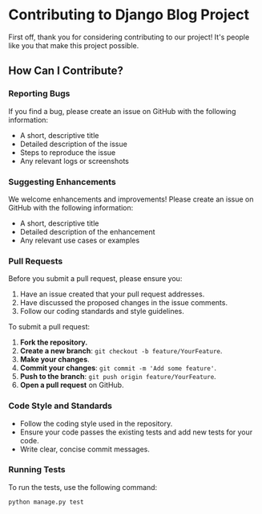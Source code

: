 # Contributing to Django Blog Project

First off, thank you for considering contributing to our project! It's people like you that make this project possible.

## How Can I Contribute?

### Reporting Bugs

If you find a bug, please create an issue on GitHub with the following information:
- A short, descriptive title
- Detailed description of the issue
- Steps to reproduce the issue
- Any relevant logs or screenshots

### Suggesting Enhancements

We welcome enhancements and improvements! Please create an issue on GitHub with the following information:
- A short, descriptive title
- Detailed description of the enhancement
- Any relevant use cases or examples

### Pull Requests

Before you submit a pull request, please ensure you:
1. Have an issue created that your pull request addresses.
2. Have discussed the proposed changes in the issue comments.
3. Follow our coding standards and style guidelines.

To submit a pull request:
1. **Fork the repository.**
2. **Create a new branch**: `git checkout -b feature/YourFeature`.
3. **Make your changes**.
4. **Commit your changes**: `git commit -m 'Add some feature'`.
5. **Push to the branch**: `git push origin feature/YourFeature`.
6. **Open a pull request** on GitHub.

### Code Style and Standards

- Follow the coding style used in the repository.
- Ensure your code passes the existing tests and add new tests for your code.
- Write clear, concise commit messages.

### Running Tests

To run the tests, use the following command:
```bash
python manage.py test
